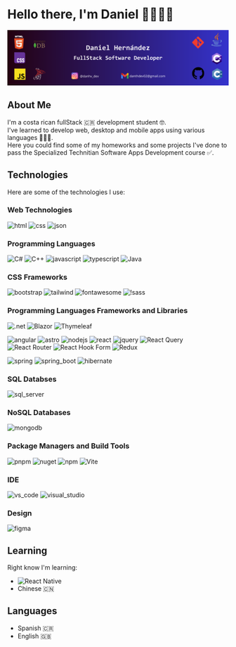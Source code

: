 # Hello there, I'm Daniel 👋👨🏾‍💻
![Banner](danth_dev_banner.png)

## About Me
I'm a costa rican fullStack 🇨🇷 development student 🤓.  
I've learned to develop web, desktop and mobile apps using various languages 👨🏾‍💻.  
Here you could find some of my homeworks and some projects I've done to pass the Specialized Technitian Software Apps Development course ✅.  

## Technologies 
Here are some of the technologies I use:  

### Web Technologies  
![html](https://img.shields.io/badge/HTML5-E34F26?style=for-the-badge&logo=html5&logoColor=white) ![css](https://img.shields.io/badge/CSS3-1572B6?style=for-the-badge&logo=css3&logoColor=white) ![json](https://img.shields.io/badge/json-5E5C5C?style=for-the-badge&logo=json&logoColor=white)    

### Programming Languages  
![C#](https://img.shields.io/badge/C%23-239120?style=for-the-badge&logo=csharp&logoColor=white) ![C++](https://img.shields.io/badge/C%2B%2B-00599C?style=for-the-badge&logo=c%2B%2B&logoColor=white) ![javascript](https://img.shields.io/badge/JavaScript-323330?style=for-the-badge&logo=javascript&logoColor=F7DF1E) ![typescript](https://img.shields.io/badge/TypeScript-007ACC?style=for-the-badge&logo=typescript&logoColor=white) ![Java](https://img.shields.io/badge/java-%23ED8B00.svg?style=for-the-badge&logo=openjdk&logoColor=white)    

### CSS Frameworks  
![bootstrap](https://img.shields.io/badge/Bootstrap-563D7C?style=for-the-badge&logo=bootstrap&logoColor=white) ![tailwind](https://img.shields.io/badge/Tailwind_CSS-38B2AC?style=for-the-badge&logo=tailwind-css&logoColor=white) ![fontawesome](https://img.shields.io/badge/Font_Awesome-339AF0?style=for-the-badge&logo=fontawesome&logoColor=white) ![!sass](https://img.shields.io/badge/Sass-CC6699?style=for-the-badge&logo=sass&logoColor=white)    

### Programming Languages Frameworks and Libraries  
![.net](https://img.shields.io/badge/.NET-512BD4?style=for-the-badge&logo=dotnet&logoColor=white) 	![Blazor](https://img.shields.io/badge/blazor-%235C2D91.svg?style=for-the-badge&logo=blazor&logoColor=white) ![Thymeleaf](https://img.shields.io/badge/Thymeleaf-%23005C0F.svg?style=for-the-badge&logo=Thymeleaf&logoColor=white)    

![angular](https://img.shields.io/badge/Angular-DD0031?style=for-the-badge&logo=angular&logoColor=white) ![astro](https://img.shields.io/badge/Astro-0C1222?style=for-the-badge&logo=astro&logoColor=FDFDFE) ![nodejs](https://img.shields.io/badge/Node%20js-339933?style=for-the-badge&logo=nodedotjs&logoColor=white) ![react](https://img.shields.io/badge/React-20232A?style=for-the-badge&logo=react&logoColor=61DAFB) ![jquery](https://img.shields.io/badge/jQuery-0769AD?style=for-the-badge&logo=jquery&logoColor=white) ![React Query](https://img.shields.io/badge/-React%20Query-FF4154?style=for-the-badge&logo=react%20query&logoColor=white) 	![React Router](https://img.shields.io/badge/React_Router-CA4245?style=for-the-badge&logo=react-router&logoColor=white) ![React Hook Form](https://img.shields.io/badge/React%20Hook%20Form-%23EC5990.svg?style=for-the-badge&logo=reacthookform&logoColor=white) ![Redux](https://img.shields.io/badge/redux-%23593d88.svg?style=for-the-badge&logo=redux&logoColor=white)

![spring](https://img.shields.io/badge/Spring-6DB33F?style=for-the-badge&logo=spring&logoColor=white) ![spring_boot](https://img.shields.io/badge/Spring_Boot-6DB33F?style=for-the-badge&logo=spring-boot&logoColor=white) ![hibernate](https://img.shields.io/badge/Hibernate-59666C?style=for-the-badge&logo=Hibernate&logoColor=white)

### SQL Databses
![sql_server](https://img.shields.io/badge/Microsoft%20SQL%20Server-CC2927?style=for-the-badge&logo=microsoft%20sql%20server&logoColor=white)    

### NoSQL Databases
![mongodb](https://img.shields.io/badge/MongoDB-4EA94B?style=for-the-badge&logo=mongodb&logoColor=white)    

### Package Managers and Build Tools  
![pnpm](https://img.shields.io/badge/pnpm-yellow?style=for-the-badge&logo=pnpm&logoColor=white) ![nuget](https://img.shields.io/badge/NuGet-004880?style=for-the-badge&logo=nuget&logoColor=white) ![npm](https://img.shields.io/badge/npm-CB3837?style=for-the-badge&logo=npm&logoColor=white) 	![Vite](https://img.shields.io/badge/vite-%23646CFF.svg?style=for-the-badge&logo=vite&logoColor=white)    

### IDE  
![vs_code](https://img.shields.io/badge/Visual_Studio_Code-0078D4?style=for-the-badge&logo=visual%20studio%20code&logoColor=white) ![visual_studio](https://img.shields.io/badge/Visual_Studio-5C2D91?style=for-the-badge&logo=visual%20studio&logoColor=white)    

### Design
![figma](https://img.shields.io/badge/Figma-F24E1E?style=for-the-badge&logo=figma&logoColor=white)           

## Learning  
Right know I'm learning:  
- ![React Native](https://img.shields.io/badge/react_native-%2320232a.svg?style=for-the-badge&logo=react&logoColor=%2361DAFB)
- Chinese 🇨🇳

## Languages  
- Spanish 🇨🇷
- English 🇬🇧

<!--
**DanthvpDev/DanthvpDev** is a ✨ _special_ ✨ repository because its `README.md` (this file) appears on your GitHub profile.

Here are some ideas to get you started:

- 🔭 I’m currently working on ...
- 🌱 I’m currently learning ...
- 👯 I’m looking to collaborate on ...
- 🤔 I’m looking for help with ...
- 💬 Ask me about ...
- 📫 How to reach me: ...
- 😄 Pronouns: ...
- ⚡ Fun fact: ...
-->

